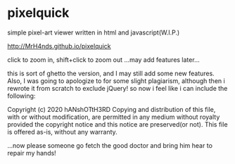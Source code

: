 # pixelquick
simple pixel-art viewer written in html and javascript(W.I.P.)

http://MrH4nds.github.io/pixelquick

click to zoom in, shift+click to zoom out ...may add features later...

this is sort of ghetto the version, and I may still add some new features. Also, I was going to apologize to for some slight plagiarism, although then i rewrote it from scratch to exclude jQuery! so now i feel like i can include the following:

Copyright (c) 2020 hANshOTtH3RD
Copying and distribution of this file, with or without modification,
are permitted in any medium without royalty provided the copyright
notice and this notice are preserved(or not).  This file is offered as-is,
without any warranty.

...now please someone go fetch the good doctor and bring him hear to repair my hands!
